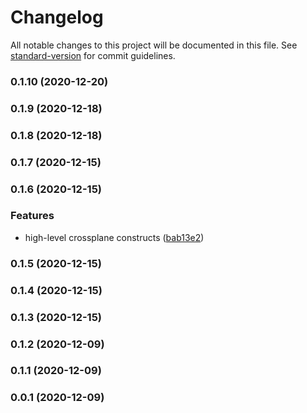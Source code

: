 # Changelog

All notable changes to this project will be documented in this file. See [standard-version](https://github.com/conventional-changelog/standard-version) for commit guidelines.

### 0.1.10 (2020-12-20)

### 0.1.9 (2020-12-18)

### 0.1.8 (2020-12-18)

### 0.1.7 (2020-12-15)

### 0.1.6 (2020-12-15)


### Features

* high-level crossplane constructs ([bab13e2](https://github.com/crossplane-contrib/crossplane-cdk/commit/bab13e2073bc089420400c261cbc99b68b6f6aba))

### 0.1.5 (2020-12-15)

### 0.1.4 (2020-12-15)

### 0.1.3 (2020-12-15)

### 0.1.2 (2020-12-09)

### 0.1.1 (2020-12-09)

### 0.0.1 (2020-12-09)
